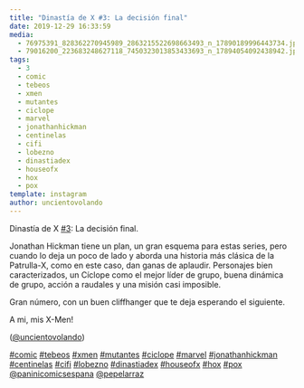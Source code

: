 ```yaml
---
title: "Dinastía de X #3: La decisión final"
date: 2019-12-29 16:33:59
media: 
  - 76975391_828362270945989_2863215522698663493_n_17890189996443734.jpg
  - 79016200_223683248627118_7450323013853433693_n_17894054092438942.jpg
tags: 
  - 3
  - comic
  - tebeos
  - xmen
  - mutantes
  - ciclope
  - marvel
  - jonathanhickman
  - centinelas
  - cifi
  - lobezno
  - dinastiadex
  - houseofx
  - hox
  - pox
template: instagram
author: uncientovolando
---
```


Dinastía de X [#3](/tags/3): La decisión final.


Jonathan Hickman tiene un plan, un gran esquema para estas series, pero cuando lo deja un poco de lado y aborda una historia más clásica de la Patrulla-X, como en este caso, dan ganas de aplaudir. Personajes bien caracterizados, un Cíclope como el mejor líder de grupo, buena dinámica de grupo, acción a raudales y una misión casi imposible.


Gran número, con un buen cliffhanger que te deja esperando el siguiente.


A mi, mis X-Men!


([@uncientovolando](https://instagram.com/uncientovolando))






[#comic](/tags/comic) [#tebeos](/tags/tebeos) [#xmen](/tags/xmen) [#mutantes](/tags/mutantes) [#ciclope](/tags/ciclope) [#marvel](/tags/marvel) [#jonathanhickman](/tags/jonathanhickman) [#centinelas](/tags/centinelas) [#cifi](/tags/cifi) [#lobezno](/tags/lobezno) [#dinastiadex](/tags/dinastiadex) [#houseofx](/tags/houseofx) [#hox](/tags/hox) [#pox](/tags/pox) [@paninicomicsespana](https://instagram.com/paninicomicsespana) [@pepelarraz](https://instagram.com/pepelarraz)
